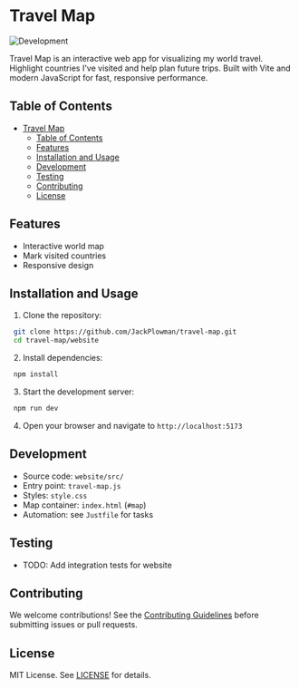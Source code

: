 # Travel Map

![Development](https://img.shields.io/badge/Development-8A2BE2?style=for-the-badge&color=ff9500&label=Status)

Travel Map is an interactive web app for visualizing my world travel. Highlight countries I've visited and help plan future trips. Built with Vite and modern JavaScript for fast, responsive performance.

## Table of Contents
- [Travel Map](#travel-map)
  - [Table of Contents](#table-of-contents)
  - [Features](#features)
  - [Installation and Usage](#installation-and-usage)
  - [Development](#development)
  - [Testing](#testing)
  - [Contributing](#contributing)
  - [License](#license)


## Features

- Interactive world map
- Mark visited countries
- Responsive design

## Installation and Usage

1. Clone the repository:

```bash
 git clone https://github.com/JackPlowman/travel-map.git
 cd travel-map/website
```

2. Install dependencies:

```bash
 npm install
```

3. Start the development server:

```bash
 npm run dev
```

4. Open your browser and navigate to `http://localhost:5173`

## Development

- Source code: `website/src/`
- Entry point: `travel-map.js`
- Styles: `style.css`
- Map container: `index.html` (`#map`)
- Automation: see `Justfile` for tasks

## Testing

- TODO: Add integration tests for website

## Contributing

We welcome contributions! See the [Contributing Guidelines](docs/CONTRIBUTING.md) before submitting issues or pull requests.

## License

MIT License. See [LICENSE](LICENSE) for details.
